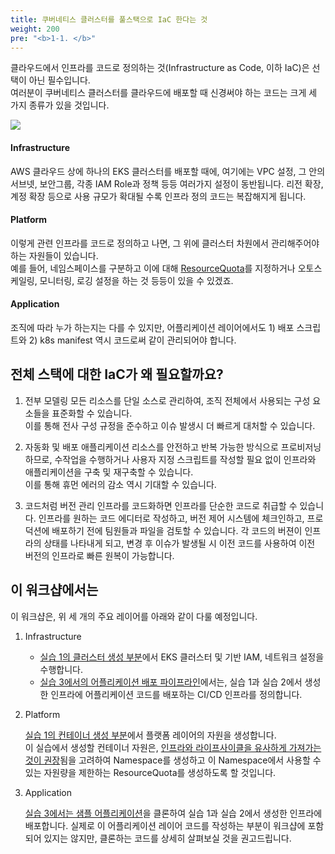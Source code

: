 ```yaml
---
title: 쿠버네티스 클러스터를 풀스택으로 IaC 한다는 것
weight: 200
pre: "<b>1-1. </b>"
---
```


클라우드에서 인프라를 코드로 정의하는 것(Infrastructure as Code, 이하 IaC)은 선택이 아닌 필수입니다.  
여러분이 쿠버네티스 클러스터를 클라우드에 배포할 때 신경써야 하는 코드는 크게 세 가지 종류가 있을 것입니다.  

![](/images/10-intro/layers-of-iac.svg)

#### Infrastructure
AWS 클라우드 상에 하나의 EKS 클러스터를 배포할 때에, 여기에는 VPC 설정, 그 안의 서브넷, 보안그룹, 각종 IAM Role과 정책 등등 여러가지 설정이 동반됩니다. 리전 확장, 계정 확장 등으로 사용 규모가 확대될 수록 인프라 정의 코드는 복잡해지게 됩니다.

#### Platform
이렇게 관련 인프라를 코드로 정의하고 나면, 그 위에 클러스터 차원에서 관리해주어야 하는 자원들이 있습니다.  
예를 들어, 네임스페이스를 구분하고 이에 대해 [ResourceQuota](https://kubernetes.io/docs/concepts/policy/resource-quotas/)를 지정하거나 오토스케일링, 모니터링, 로깅 설정을 하는 것 등등이 있을 수 있겠죠. 

#### Application
조직에 따라 누가 하는지는 다를 수 있지만, 어플리케이션 레이어에서도 1) 배포 스크립트와 2) k8s manifest 역시 코드로써 같이 관리되어야 합니다.


## 전체 스택에 대한 IaC가 왜 필요할까요?

1. 전부 모델링
모든 리소스를 단일 소스로 관리하여, 조직 전체에서 사용되는 구성 요소들을 표준화할 수 있습니다.  
이를 통해 전사 구성 규정을 준수하고 이슈 발생시 더 빠르게 대처할 수 있습니다.

2. 자동화 및 배포
애플리케이션 리소스를 안전하고 반복 가능한 방식으로 프로비저닝하므로, 수작업을 수행하거나 사용자 지정 스크립트를 작성할 필요 없이 인프라와 애플리케이션을 구축 및 재구축할 수 있습니다.  
이를 통해 휴먼 에러의 감소 역시 기대할 수 있습니다.

3. 코드처럼 버전 관리
인프라를 코드화하면 인프라를 단순한 코드로 취급할 수 있습니다. 인프라를 원하는 코드 에디터로 작성하고, 버전 제어 시스템에 체크인하고, 프로덕션에 배포하기 전에 팀원들과 파일을 검토할 수 있습니다.
각 코드의 버젼이 인프라의 상태를 나타내게 되고, 변경 후 이슈가 발생될 시 이전 코드를 사용하여 이전 버전의 인프라로 빠른 원복이 가능합니다.


## 이 워크샵에서는
이 워크샵은, 위 세 개의 주요 레이어를 아래와 같이 다룰 예정입니다.

1. Infrastructure

    * [실습 1의 클러스터 생성 부분](/ko/40-deploy-clusters/200-cluster/)에서 EKS 클러스터 및 기반 IAM, 네트워크 설정을 수행합니다.
    * [실습 3에서의 어플리케이션 배포 파이프라인](/ko/60-deploy-app/200-single-region/)에서는, 실습 1과 실습 2에서 생성한 인프라에 어플리케이션 코드를 배포하는 CI/CD 인프라를 정의합니다.

2. Platform


    [실습 1의 컨테이너 생성 부분](/ko/40-deploy-clusters/300-container/)에서 플랫폼 레이어의 자원을 생성합니다.  
    이 실습에서 생성할 컨테이너 자원은, [인프라와 라이프사이클을 유사하게 가져가는 것이 권장](/ko/80-appendix/related-bps/full-stack-deployment/)됨을 고려하여 Namespace를 생성하고 이 Namespace에서 사용할 수 있는 자원량을 제한하는 ResourceQuota를 생성하도록 할 것입니다.

3. Application

    [실습 3에서는 샘플 어플리케이션](/ko/60-deploy-app/100-clone-sample-app/)을 클론하여 실습 1과 실습 2에서 생성한 인프라에 배포합니다. 실제로 이 어플리케이션 레이어 코드를 작성하는 부분이 워크샵에 포함되어 있지는 않지만, 클론하는 코드를 상세히 살펴보실 것을 권고드립니다.